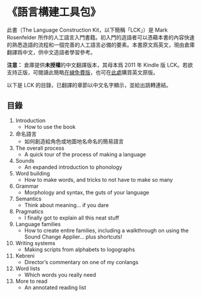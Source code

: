 # 《語言構建工具包》

此書（The Language Construction Kit，以下簡稱「LCK」）是 Mark Rosenfelder 所作的人工語言入門書籍。初入門的造語者可以憑藉本書的內容快速的熟悉造語的流程和一個完善的人工語言必備的要素。本書原文爲英文，現由倉庫翻譯爲中文，供中文造語者學習參考。

**注意：**
倉庫提供**未授權**的中文翻譯版本，其母本爲 2011 年 Kindle 版 LCK。若欲支持正版，可閱讀此簡略[在線免費版](http://zompist.com/kit.html)，也可在[此處](http://zompist.com/lckbook.html)購買英文原版。

以下是 LCK 的目錄，已翻譯的章節以中文名字顯示，並給出跳轉連結。

## 目錄

1. Introduction
    - How to use the book
2. 命名語言
    - 如何創造給角色或地圖地名命名的簡易語言
3. The overall process
    - A quick tour of the process of making a language
4. Sounds
    - An expanded introduction to phonology
5. Word building
    - How to make words, and tricks to not have to make so many
6. Grammar
    - Morphology and syntax, the guts of your language
7. Semantics
    - Think about meaning... if you dare
8. Pragmatics
    - I finally got to explain all this neat stuff
9. Language families
    - How to create entire families, including a walkthrough on using the Sound Change Applier... plus shortcuts!
10. Writing systems
    - Making scripts from alphabets to logographs
11. Kebreni
    - Director’s commentary on one of my conlangs
12. Word lists
    - Which words you really need
13. More to read
    - An annotated reading list
